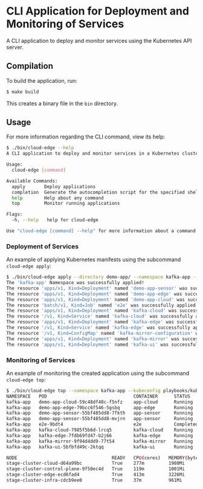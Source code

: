 <!-- 
#
# Documentation for the CLI application.
#
# Author: David Hurta
#
-->

# CLI Application for Deployment and Monitoring of Services

A CLI application to deploy and monitor services using the Kubernetes API server.

## Compilation

To build the application, run:

```sh
$ make build
```

This creates a binary file in the `bin` directory.

## Usage

For more information regarding the CLI command, view its help:


```sh
$ ./bin/cloud-edge --help
A CLI application to deploy and monitor services in a Kubernetes cluster.

Usage:
  cloud-edge [command]

Available Commands:
  apply       Deploy applications
  completion  Generate the autocompletion script for the specified shell
  help        Help about any command
  top         Monitor running applications

Flags:
  -h, --help   help for cloud-edge

Use "cloud-edge [command] --help" for more information about a command.
```

### Deployment of Services

An example of applying Kubernetes manifests using the subcommand `cloud-edge apply`:

```sh
$ ./bin/cloud-edge apply --directory demo-app/ --namespace kafka-app --create-namespace --kubeconfig playbooks/kubeconfig
The 'kafka-app' Namespace was successfully applied!
The resource 'apps/v1, Kind=Deployment' named 'demo-app-sensor' was successfully applied!
The resource 'apps/v1, Kind=Deployment' named 'demo-app-edge' was successfully applied!
The resource 'apps/v1, Kind=Deployment' named 'demo-app-cloud' was successfully applied!
The resource 'batch/v1, Kind=Job' named 'e2e' was successfully applied!
The resource 'apps/v1, Kind=Deployment' named 'kafka-cloud' was successfully applied!
The resource '/v1, Kind=Service' named 'kafka-cloud' was successfully applied!
The resource 'apps/v1, Kind=Deployment' named 'kafka-edge' was successfully applied!
The resource '/v1, Kind=Service' named 'kafka-edge' was successfully applied!
The resource '/v1, Kind=ConfigMap' named 'kafka-mirror-configuration' was successfully applied!
The resource 'apps/v1, Kind=Deployment' named 'kafka-mirror' was successfully applied!
The resource 'apps/v1, Kind=Deployment' named 'kafka-ui' was successfully applied!
```

### Monitoring of Services

An example of monitoring the created application using the subcommand `cloud-edge top`:

```sh
$ ./bin/cloud-edge top --namespace kafka-app --kubeconfig playbooks/kubeconfig
NAMESPACE   POD                                CONTAINER      STATUS      CPU(cores)   MEMORY(bytes)   NODE
kafka-app   demo-app-cloud-59c48df48c-f5nfz    app-cloud      Running     26m          100Mi           stage-cluster-cloud-d64a99bc
kafka-app   demo-app-edge-79bcc6f546-5gsbq     app-edge       Running     22m          130Mi           stage-cluster-edge-ecd6fad4
kafka-app   demo-app-sensor-55bf485dd8-7fkth   app-sensor     Running     26m          106Mi           stage-cluster-edge-ecd6fad4
kafka-app   demo-app-sensor-55bf485dd8-mvjrn   app-sensor     Running     28m          110Mi           stage-cluster-edge-ecd6fad4
kafka-app   e2e-9bdt4                          e2e            Completed   0m           0Mi             stage-cluster-cloud-d64a99bc
kafka-app   kafka-cloud-7985f5b6d-lrcq5        kafka-cloud    Running     102m         390Mi           stage-cluster-cloud-d64a99bc
kafka-app   kafka-edge-7fdb69fd47-b2j66        kafka-edge     Running     70m          405Mi           stage-cluster-edge-ecd6fad4
kafka-app   kafka-mirror-9f94d4dd9-77t54       kafka-mirror   Running     24m          441Mi           stage-cluster-edge-ecd6fad4
kafka-app   kafka-ui-5bfbfd49c-2ktqq           kafka-ui       Running     8m           240Mi           stage-cluster-cloud-d64a99bc

NODE                                   READY   CPU(cores)   MEMORY(bytes)
stage-cluster-cloud-d64a99bc           True    277m         1980Mi
stage-cluster-control-plane-9f50ec4d   True    119m         1001Mi
stage-cluster-edge-ecd6fad4            True    413m         3226Mi
stage-cluster-infra-cdcb9ee0           True    37m          961Mi
```
